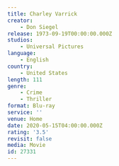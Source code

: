 ```yaml
---
title: Charley Varrick
creator:
    - Don Siegel
release: 1973-09-19T00:00:00.000Z
studios:
    - Universal Pictures
language:
    - English
country:
    - United States
length: 111
genre:
    - Crime
    - Thriller
format: Blu-ray
service: ''
venue: Home
date: 2020-05-15T04:00:00.000Z
rating: '3.5'
revisit: false
media: Movie
id: 27331
---
```



